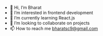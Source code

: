 - 👋 Hi, I’m Bharat
- 👀 I’m interested in frontend development 
- 🌱 I’m currently learning React.js
- 💞️ I’m looking to collaborate on projects 
- 📫 How to reach me bharatsc9@gmail.com 

<!---
Bharatsc9/Bharatsc9 is a ✨ special ✨ repository because its `README.md` (this file) appears on your GitHub profile.
You can click the Preview link to take a look at your changes.
--->
